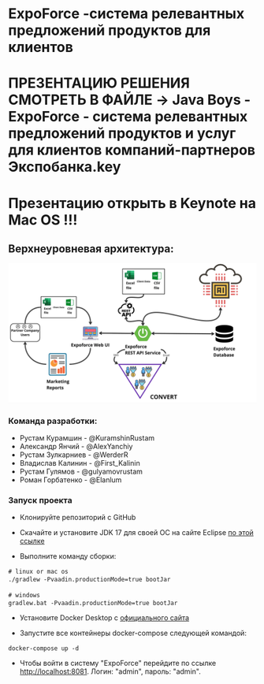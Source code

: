 # ExpoForce -система релевантных предложений продуктов для клиентов

# **ПРЕЗЕНТАЦИЮ РЕШЕНИЯ СМОТРЕТЬ В ФАЙЛЕ -> Java Boys - ExpoForce - система релевантных предложений продуктов и услуг для клиентов компаний-партнеров Экспобанка.key**
# Презентацию открыть в Keynote на Mac OS !!!

## Верхнеуровневая архитектура:
![Верхнеуровневая архитектура](img/ExpoForce-Design.jpg)

### Команда разработки:
- Рустам Курамшин - @KuramshinRustam
- Александр Янчий - @AlexYanchiy
- Рустам Зулкарниев - @WerderR
- Владислав Калинин - @First_Kalinin
- Рустам Гулямов - @gulyamovrustam
- Роман Горбатенко - @Elanlum

### Запуск проекта

- Клонируйте репозиторий с GitHub

- Скачайте и установите JDK 17 для своей ОС на сайте Eclipse [по этой ссылке](https://adoptium.net/temurin/releases/)

- Выполните команду сборки:

```shell
# linux or mac os
./gradlew -Pvaadin.productionMode=true bootJar

# windows 
gradlew.bat -Pvaadin.productionMode=true bootJar
```

- Установите Docker Desktop с [официального сайта](https://www.docker.com/products/docker-desktop/)

- Запустите все контейнеры docker-compose следующей командой:
```shell
docker-compose up -d
```

- Чтобы войти в систему "ExpoForce" перейдите по ссылке [http://localhost:8081](http://localhost:8081). Логин: "admin", пароль: "admin".